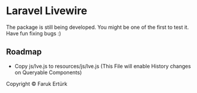 # Laravel Livewire

The package is still being developed. You might be one of the first to test it. Have fun fixing bugs :)

## Roadmap

- Copy js/lve.js to resources/js/lve.js (This File will enable History changes on Queryable Components)

Copyright © Faruk Ertürk